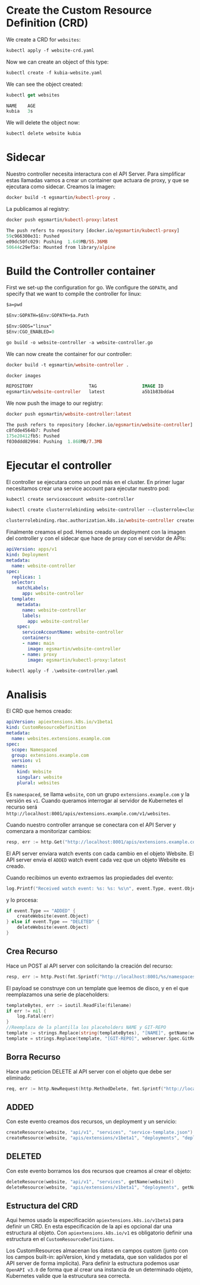 # Create the Custom Resource Definition (CRD)

We create a CRD for `websites`:

```ps
kubectl apply -f website-crd.yaml
```

Now we can create an object of this type:

```ps
kubectl create -f kubia-website.yaml
```

We can see the object created:

```ps
kubectl get websites

NAME    AGE
kubia   3s
```

We will delete the object now:

```ps
kubectl delete website kubia
```

# Sidecar

Nuestro controller necesita interactura con el API Server. Para simplificar estas llamadas vamos a crear un container que actuara de proxy, y que se ejecutara como sidecar. Creamos la imagen:

```ps
docker build -t egsmartin/kubectl-proxy .
```

La publicamos al registry:

```ps
docker push egsmartin/kubectl-proxy:latest

The push refers to repository [docker.io/egsmartin/kubectl-proxy]
59c966300e31: Pushed
e09dc50fc029: Pushing  1.649MB/55.36MB
50644c29ef5a: Mounted from library/alpine
```

# Build the Controller container

First we set-up the configuration for go. We configure the `GOPATH`, and specify that we want to compile the controller for linux:

```ps
$a=pwd

$Env:GOPATH=$Env:GOPATH+$a.Path

$Env:GOOS="linux"
$Env:CGO_ENABLED=0

go build -o website-controller -a website-controller.go
```

We can now create the container for our controller:

```ps
docker build -t egsmartin/website-controller .
```

```ps
docker images

REPOSITORY                     TAG                 IMAGE ID            CREATED             SIZE
egsmartin/website-controller   latest              a5b1b83bdda4        17 seconds ago      7.3MB
```

We now push the image to our registry:

```ps
docker push egsmartin/website-controller:latest

The push refers to repository [docker.io/egsmartin/website-controller]
c8fdde4564b7: Pushed
175e20412fb5: Pushed
f030ddd82994: Pushing  1.868MB/7.3MB
```

# Ejecutar el controller

El controller se ejecutara como un pod más en el cluster. En primer lugar necesitamos crear una service account para ejecutar nuestro pod:

```ps
kubectl create serviceaccount website-controller
```

```ps
kubectl create clusterrolebinding website-controller --clusterrole=cluster-admin --serviceaccount=default:website-controller

clusterrolebinding.rbac.authorization.k8s.io/website-controller created
```

Finalmente creamos el pod. Hemos creado un deployment con la imagen del controller y con el sidecar que hace de proxy con el servidor de APIs:

```yaml
apiVersion: apps/v1
kind: Deployment
metadata:
  name: website-controller
spec:
  replicas: 1
  selector:
    matchLabels:
      app: website-controller
  template:
    metadata:
      name: website-controller
      labels:
        app: website-controller
    spec:
      serviceAccountName: website-controller
      containers:
      - name: main
        image: egsmartin/website-controller
      - name: proxy
        image: egsmartin/kubectl-proxy:latest
```

```ps
kubectl apply -f .\website-controller.yaml
```

# Analisis

El CRD que hemos creado:

```yaml
apiVersion: apiextensions.k8s.io/v1beta1
kind: CustomResourceDefinition
metadata:
  name: websites.extensions.example.com
spec:
  scope: Namespaced
  group: extensions.example.com
  version: v1
  names:
    kind: Website
    singular: website
    plural: websites
```

Es `namespaced`, se llama `website`, con un grupo `extensions.example.com` y la versión es `v1`. Cuando queramos interrogar al servidor de Kubernetes el recurso será `http://localhost:8001/apis/extensions.example.com/v1/websites`.

Cuando nuestro controller arranque se conectara con el API Server y comenzara a monitorizar cambios:

```go
resp, err := http.Get("http://localhost:8001/apis/extensions.example.com/v1/websites?watch=true")
```

El API server enviara watch events con cada cambio en el objeto Website. El API server envia el `ADDED` watch event cada vez que un objeto Website es creado. 

Cuando recibimos un evento extraemos las propiedades del evento:

```go
log.Printf("Received watch event: %s: %s: %s\n", event.Type, event.Object.Metadata.Name, event.Object.Spec.GitRepo)
```

y lo procesa:

```go
if event.Type == "ADDED" {
    createWebsite(event.Object)
} else if event.Type == "DELETED" {
    deleteWebsite(event.Object)
}
```

## Crea Recurso

Hace un POST al API server con solicitando la creación del recurso:

```go
resp, err := http.Post(fmt.Sprintf("http://localhost:8001/%s/namespaces/%s/%s/", apiGroup, webserver.Metadata.Namespace, kind), "application/json", strings.NewReader(template))
```

El payload se construye con un template que leemos de disco, y en el que reemplazamos una serie de placeholders:

```go
templateBytes, err := ioutil.ReadFile(filename)
if err != nil {
    log.Fatal(err)
}
//Reemplaza de la plantilla los placeholders NAME y GIT-REPO
template := strings.Replace(string(templateBytes), "[NAME]", getName(webserver), -1)
template = strings.Replace(template, "[GIT-REPO]", webserver.Spec.GitRepo, -1)
```

## Borra Recurso

Hace una peticion DELETE al API server con el objeto que debe ser eliminado:

```go
req, err := http.NewRequest(http.MethodDelete, fmt.Sprintf("http://localhost:8001/%s/namespaces/%s/%s/%s", apiGroup, webserver.Metadata.Namespace, kind, name), nil)
```

## ADDED

Con este evento creamos dos recursos, un deployment y un servicio:

```go
createResource(website, "api/v1", "services", "service-template.json")
createResource(website, "apis/extensions/v1beta1", "deployments", "deployment-template.json")
```

## DELETED

Con este evento borramos los dos recursos que creamos al crear el objeto:

```go
deleteResource(website, "api/v1", "services", getName(website))
deleteResource(website, "apis/extensions/v1beta1", "deployments", getName(website))
```

## Estructura del CRD
Aqui hemos usado la especificación `apiextensions.k8s.io/v1beta1` para definir un CRD. En esta especificación de la api es opcional dar una estructura al objeto. Con `apiextensions.k8s.io/v1` es obligatorio definir una estructura en el `CustomResourceDefinitions`.

Los CustomResources almacenan los datos en campos custom (junto con los campos built-in: apiVersion, kind y metadata, que son validados por el API server de forma implicita). Para definir la estructura podemos usar `OpenAPI v3.0` de forma que al crear una instancia de un determinado objeto, Kubernetes valide que la estrucutura sea correcta.